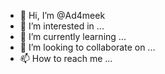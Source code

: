 - 👋 Hi, I’m @Ad4meek
- 👀 I’m interested in ...
- 🌱 I’m currently learning ...
- 💞️ I’m looking to collaborate on ...
- 📫 How to reach me ...

<!---
Ad4meek/Ad4meek is a ✨ special ✨ repository because its `README.md` (this file) appears on your GitHub profile.
You can click the Preview link to take a look at your changes.
--->
